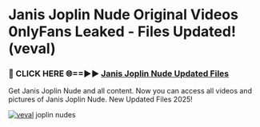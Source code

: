 # Janis Joplin Nude Original Videos 0nlyFans Leaked - Files Updated! (veval)

<h3>🔴 CLICK HERE 🌐==►► <a href="https://tinyurl.com/52m3yx9h" rel="nofollow">Janis Joplin Nude Updated Files</a></h3>

Get Janis Joplin Nude and all content. Now you can access all videos and pictures of Janis Joplin Nude. New Updated Files 2025!

[![veval](https://i.imgur.com/TnHtlc8.gif)](https://tinyurl.com/52m3yx9h)
joplin nudes